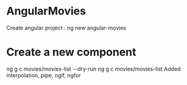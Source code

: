 # AngularMovies 
Create angular project :  ng new angular-movies
# Create a new component
ng g c movies/movies-list --dry-run
ng g c movies/movies-list
Added interpolation, pipe, ngif, ngfor
